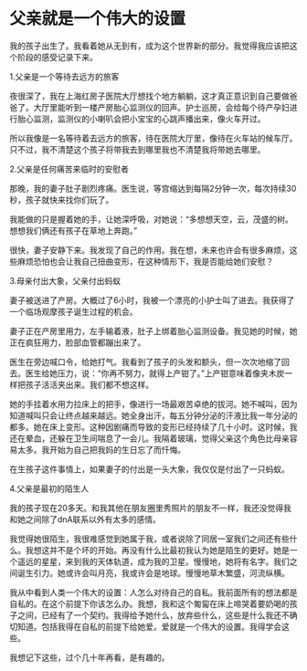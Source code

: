 # 父亲就是一个伟大的设置

我的孩子出生了。我看着她从无到有，成为这个世界新的部分。我觉得我应该把这个阶段的感受记录下来。 

1.父亲是一个等待去远方的旅客 

夜很深了，我在上海红房子医院大厅想找个地方躺躺，这才真正意识到自己要做爸爸了。大厅里能听到一楼产房胎心监测仪的回声。护士巡房，会给每个待产孕妇进行胎心监测，监测仪的小喇叭会把小宝宝的心跳声播出来，像火车开过。 

所以我像是一名等待着去远方的旅客，待在医院大厅里，像待在火车站的候车厅。只不过，我不清楚这个孩子将带我去到哪里我也不清楚我将带她去哪里。 

2.父亲是任何痛苦来临时的安慰者 

那晚，我的妻子肚子剧烈疼痛。医生说，等宫缩达到每隔2分钟一次，每次持续30秒，孩子就快来找你们玩了。 

我能做的只是握着她的手，让她深呼吸，对她说：“多想想天空，云，茂盛的树。想想我们俩还有孩子在草地上奔跑。” 

很快，妻子安静下来。我发现了自己的作用。我在想，未来也许会有很多麻烦，这些麻烦恐怕也会让我自己扭曲变形，在这种情形下，我是否能给她们安慰？ 

3.母亲付出大象，父亲付出蚂蚁 

妻子被送进了产房。大概过了6小时，我被一个漂亮的小护士叫了进去。我获得了一个临场观摩孩子诞生过程的机会。 

妻子正在产房里用力，左手输着液，肚子上绑着胎心监测设备。我见她的时候，她正在疯狂用力，脸部血管都蹦出来了。 

医生在旁边喊口令，给她打气。我看到了孩子的头发和额头，但一次次地缩了回去。医生给她压力，说：“你再不努力，就得上产钳了。”上产钳意味着像夹木炭一样把孩子活活夹出来。我们都不想这样。 

她的手挂着水用力拉床上的把手，像进行一场最艰苦卓绝的拔河。她不喊叫，因为知道喊叫只会让终点越来越远。她全身出汗，每五分钟分泌的汗液比我一年分泌的都多。她在床上变形。这种因剧痛而导致的变形已经持续了几十小时。这时候，我还在晕血，还躲在卫生间喘息了一会儿。我隔着玻璃，觉得父亲这个角色比母亲容易太多。我开始为自己把我妈的生日忘了而忏悔。 

在生孩子这件事情上，如果妻子的付出是一头大象，我仅仅是付出了一只蚂蚁。 

4.父亲是最初的陌生人 

我的孩子现在20多天。和我其他在朋友圈里秀照片的朋友不一样，我还没觉得我和她之间除了dnA联系以外有太多的感情。 

我觉得她很陌生，我很难感觉到她属于我，或者说除了同居一室我们之间还有些什么。我想这并不是个坏的开始。再没有什么比最初我认为她是陌生的更好。她是一个遥远的星星，来到我的天体轨道，成为我的卫星。慢慢地，她将有名字。我们之间诞生引力。她或许会叫月亮，我或许会是地球。慢慢地草木繁盛，河流纵横。 

我从中看到人类一个伟大的设置：人怎么对待自己的自私。我前面所有的想法都是自私的。在这个前提下你该怎么办。我想，我和这个匍匐在床上啼哭着要奶喝的孩子之间，已经有了一个契约。我得给予她什么，放弃些什么，这些是什么我还不确切知道。包括我得在自私的前提下给她爱。爱就是一个伟大的设置。我得学会这些。 

我想记下这些，过个几十年再看，是有趣的。